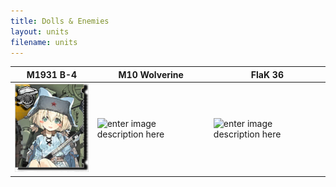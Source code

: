 ```yaml
---
title: Dolls & Enemies
layout: units
filename: units
---
```


|M1931 B-4                               |M10 Wolverine|FlaK 36                       |
|-------------------------------|-------------------------------|-------------------------------|
|![enter image description here](/assets/img/dolls/m1931b4/list_preview.png)|![enter image description here](https://i.imgur.com/DmVtshe.png)|![enter image description here](https://i.imgur.com/V5A36uM.png)

